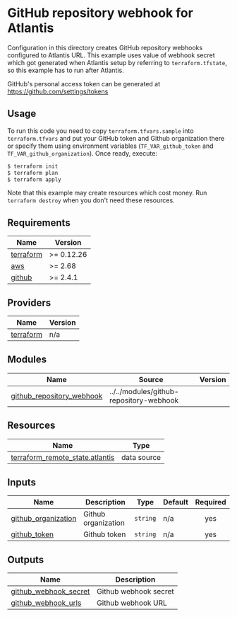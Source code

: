 # GitHub repository webhook for Atlantis

Configuration in this directory creates GitHub repository webhooks configured to Atlantis URL. This example uses value of webhook secret which got generated when Atlantis setup by referring to `terraform.tfstate`, so this example has to run after Atlantis. 

GitHub's personal access token can be generated at https://github.com/settings/tokens 

## Usage

To run this code you need to copy `terraform.tfvars.sample` into `terraform.tfvars` and put your GitHub token and Github organization there or specify them using environment variables (`TF_VAR_github_token` and `TF_VAR_github_organization`). Once ready, execute:

```bash
$ terraform init
$ terraform plan
$ terraform apply
```

Note that this example may create resources which cost money. Run `terraform destroy` when you don't need these resources.

<!-- BEGINNING OF PRE-COMMIT-TERRAFORM DOCS HOOK -->
## Requirements

| Name | Version |
|------|---------|
| <a name="requirement_terraform"></a> [terraform](#requirement\_terraform) | >= 0.12.26 |
| <a name="requirement_aws"></a> [aws](#requirement\_aws) | >= 2.68 |
| <a name="requirement_github"></a> [github](#requirement\_github) | >= 2.4.1 |

## Providers

| Name | Version |
|------|---------|
| <a name="provider_terraform"></a> [terraform](#provider\_terraform) | n/a |

## Modules

| Name | Source | Version |
|------|--------|---------|
| <a name="module_github_repository_webhook"></a> [github\_repository\_webhook](#module\_github\_repository\_webhook) | ../../modules/github-repository-webhook |  |

## Resources

| Name | Type |
|------|------|
| [terraform_remote_state.atlantis](https://registry.terraform.io/providers/hashicorp/terraform/latest/docs/data-sources/remote_state) | data source |

## Inputs

| Name | Description | Type | Default | Required |
|------|-------------|------|---------|:--------:|
| <a name="input_github_organization"></a> [github\_organization](#input\_github\_organization) | Github organization | `string` | n/a | yes |
| <a name="input_github_token"></a> [github\_token](#input\_github\_token) | Github token | `string` | n/a | yes |

## Outputs

| Name | Description |
|------|-------------|
| <a name="output_github_webhook_secret"></a> [github\_webhook\_secret](#output\_github\_webhook\_secret) | Github webhook secret |
| <a name="output_github_webhook_urls"></a> [github\_webhook\_urls](#output\_github\_webhook\_urls) | Github webhook URL |
<!-- END OF PRE-COMMIT-TERRAFORM DOCS HOOK -->
